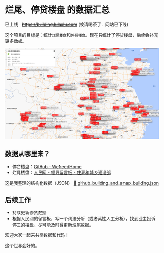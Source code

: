 # 烂尾、停贷楼盘 的数据汇总

已上线：~~https://building.lulaolu.com~~ (被请喝茶了，网站已下线)

这个项目的目标是：统计`烂尾楼盘`和`停贷楼盘`。现在只统计了停贷楼盘，后续会补充更多数据。

![alt text](https://github.com/ritajie/incomplete-projects/blob/master/incomplete_projects/static/img/demo.png?raw=true)



## 数据从哪里来？
* 停贷楼盘：[GitHub - WeNeedHome](https://github.com/WeNeedHome/SummaryOfLoanSuspension)
* 烂尾楼盘：[人民网 - 领导留言板 - 住房和城乡建设部](http://liuyan.people.com.cn/threads/list?fid=5063&position=1)

这是我整理的结构化数据（JSON）
[📃 github_building_and_amap_building.json](https://github.com/ritajie/incomplete-projects/blob/master/incomplete_projects/config/github_building_and_amap_building.json)

## 后续工作
* 持续更新停贷数据
* 根据人民网的留言板，写一个词法分析（或者索性人工分析），找到业主投诉停工的楼盘，尽可能及时得更新烂尾数据。

欢迎大家一起来共享数据和代码！

这个世界会好的。
